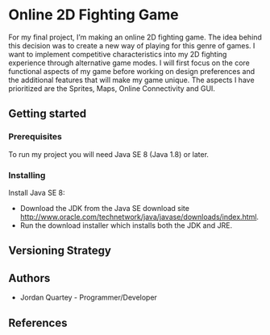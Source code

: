 # Online 2D Fighting Game
For my final project, I’m making an online 2D fighting game. The idea behind this decision was to create a new way of playing for this genre of games. I want to implement competitive characteristics into my 2D fighting experience through alternative game modes. I will first focus on the core functional aspects of my game before working on design preferences and the additional features that will make my game unique. The aspects I have prioritized are the Sprites, Maps, Online Connectivity and GUI.

## Getting started

### Prerequisites
To run my project you will need Java SE 8 (Java 1.8) or later.
### Installing
Install Java SE 8:
* Download the JDK from the Java SE download site http://www.oracle.com/technetwork/java/javase/downloads/index.html.
* Run the download installer which installs both the JDK and JRE.

## Versioning Strategy

## Authors
* Jordan Quartey - Programmer/Developer

## References